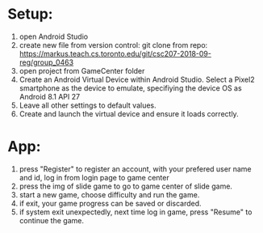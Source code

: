 # Setup:
1. open Android Studio
2. create new file from version control: git clone from repo: https://markus.teach.cs.toronto.edu/git/csc207-2018-09-reg/group_0463
3. open project from GameCenter folder
4. Create an Android Virtual Device within Android Studio. Select a Pixel2 smartphone as the device to emulate, specifiying the
device OS as Android 8.1 API 27
5. Leave all other settings to default values.
6. Create and launch the virtual device and ensure it loads correctly.

# App:
1. press "Register" to register an account, with your prefered user name and id, log in from login page to game center
2. press the img of slide game to go to game center of slide game.
3. start a new game, choose difficulty and run the game.
4. if exit, your game progress can be saved or discarded.
5. if system exit unexpectedly, next time log in game, press "Resume" to continue the game.